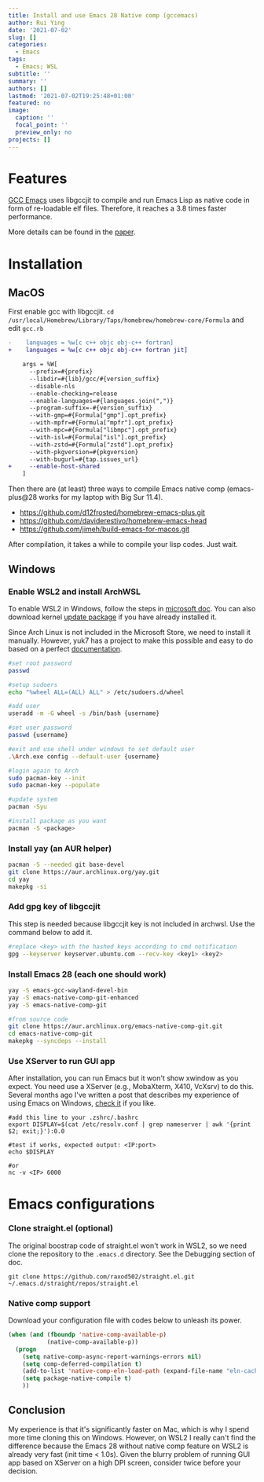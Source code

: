 ```yaml
---
title: Install and use Emacs 28 Native comp (gccemacs)
author: Rui Ying
date: '2021-07-02'
slug: []
categories:
  - Emacs
tags:
  - Emacs; WSL
subtitle: ''
summary: ''
authors: []
lastmod: '2021-07-02T19:25:48+01:00'
featured: no
image:
  caption: ''
  focal_point: ''
  preview_only: no
projects: []
---
```


# Features

[GCC Emacs](http://akrl.sdf.org/gccemacs.html) uses libgccjit to compile and run Emacs Lisp as native code in form of re-loadable elf files. Therefore, it reaches a 3.8 times faster performance.

More details can be found in the [paper](https://zenodo.org/record/3736363).

# Installation

## MacOS

First enable gcc with libgccjit. `cd /usr/local/Homebrew/Library/Taps/homebrew/homebrew-core/Formula` and edit `gcc.rb`

``` diff
-    languages = %w[c c++ objc obj-c++ fortran]
+    languages = %w[c c++ objc obj-c++ fortran jit]

    args = %W[
      --prefix=#{prefix}
      --libdir=#{lib}/gcc/#{version_suffix}
      --disable-nls
      --enable-checking=release
      --enable-languages=#{languages.join(",")}
      --program-suffix=-#{version_suffix}
      --with-gmp=#{Formula["gmp"].opt_prefix}
      --with-mpfr=#{Formula["mpfr"].opt_prefix}
      --with-mpc=#{Formula["libmpc"].opt_prefix}
      --with-isl=#{Formula["isl"].opt_prefix}
      --with-zstd=#{Formula["zstd"].opt_prefix}
      --with-pkgversion=#{pkgversion}
      --with-bugurl=#{tap.issues_url}
+     --enable-host-shared
    ]
```

Then there are (at least) three ways to compile Emacs native comp (emacs-plus@28 works for my laptop with Big Sur 11.4).

- https://github.com/d12frosted/homebrew-emacs-plus.git
- https://github.com/daviderestivo/homebrew-emacs-head
- https://github.com/jimeh/build-emacs-for-macos.git

After compilation, it takes a while to compile your lisp codes. Just wait.

## Windows

### Enable WSL2 and install ArchWSL

To enable WSL2 in Windows, follow the steps in [microsoft doc](https://docs.microsoft.com/en-us/windows/wsl/install-win10). You can also download kernel [update package](https://wslstorestorage.blob.core.windows.net/wslblob/wsl_update_x64.msi) if you have already installed it.

Since Arch Linux is not included in the Microsoft Store, we need to install it manually. However, yuk7 has a project to make this possible and easy to do based on a perfect [documentation](https://wsldl-pg.github.io/ArchW-docs/How-to-Setup/).

``` sh
#set root password
passwd

#setup sudoers
echo "%wheel ALL=(ALL) ALL" > /etc/sudoers.d/wheel

#add user
useradd -m -G wheel -s /bin/bash {username}

#set user password
passwd {username}

#exit and use shell under windows to set default user
.\Arch.exe config --default-user {username}

#login again to Arch
sudo pacman-key --init
sudo pacman-key --populate

#update system
pacman -Syu

#install package as you want
pacman -S <package>
```

### Install yay (an AUR helper)

``` sh
pacman -S --needed git base-devel
git clone https://aur.archlinux.org/yay.git
cd yay
makepkg -si
```

### Add gpg key of libgccjit

This step is needed because libgccjit key is not included in archwsl. Use the command below to add it.

``` sh
#replace <key> with the hashed keys according to cmd notification
gpg --keyserver keyserver.ubuntu.com --recv-key <key1> <key2>
```

### Install Emacs 28 (each one should work)

``` sh
yay -S emacs-gcc-wayland-devel-bin
yay -S emacs-native-comp-git-enhanced
yay -S emacs-native-comp-git

#from source code
git clone https://aur.archlinux.org/emacs-native-comp-git.git
cd emacs-native-comp-git
makepkg --syncdeps --install
```
### Use XServer to run GUI app

After installation, you can run Emacs but it won't show xwindow as you expect. You need use a XServer (e.g., MobaXterm, X410, VcXsrv) to do this. Several months ago I've written a post that describes my experience of using Emacs on Windows, [check it](https://www.ruiying.online/post/run-emacs-in-wsl/) if you like.

```
#add this line to your .zshrc/.bashrc
export DISPLAY=$(cat /etc/resolv.conf | grep nameserver | awk '{print $2; exit;}'):0.0

#test if works, expected output: <IP:port>
echo $DISPLAY

#or
nc -v <IP> 6000
```


# Emacs configurations

### Clone straight.el (optional)

The original boostrap code of straight.el won't work in WSL2, so we need clone the repository to the `.emacs.d` directory. See the Debugging section of doc.

```
git clone https://github.com/raxod502/straight.el.git ~/.emacs.d/straight/repos/straight.el
```

### Native comp support 

Download your configuration file with codes below to unleash its power.

``` lisp
(when (and (fboundp 'native-comp-available-p)
           (native-comp-available-p))
  (progn
    (setq native-comp-async-report-warnings-errors nil)
    (setq comp-deferred-compilation t)
    (add-to-list 'native-comp-eln-load-path (expand-file-name "eln-cache/" user-emacs-directory))
    (setq package-native-compile t)
    ))
```

## Conclusion

My experience is that it's significantly faster on Mac, which is why I spend more time cloning this on Windows. However, on WSL2 I really can't find the difference because the Emacs 28 without native comp feature on WSL2 is already very fast (init time < 1.0s). Given the blurry problem of running GUI app based on XServer on a high DPI screen, consider twice before your decision.
